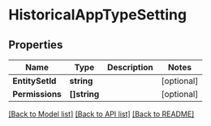 # HistoricalAppTypeSetting

## Properties

Name | Type | Description | Notes
------------ | ------------- | ------------- | -------------
**EntitySetId** | **string** |  | [optional] 
**Permissions** | **[]string** |  | [optional] 

[[Back to Model list]](../README.md#documentation-for-models) [[Back to API list]](../README.md#documentation-for-api-endpoints) [[Back to README]](../README.md)


